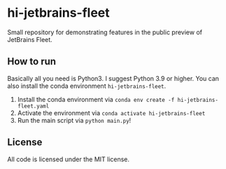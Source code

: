 # hi-jetbrains-fleet

Small repository for demonstrating features in the public preview of JetBrains Fleet.

## How to run

Basically all you need is Python3. I suggest Python 3.9 or higher. You can also install the conda environment `hi-jetbrains-fleet`.

1. Install the conda environment via `conda env create -f hi-jetbrains-fleet.yaml`
2. Activate the environment via `conda activate hi-jetbrains-fleet`
3. Run the main script via `python main.py`!

## License

All code is licensed under the MIT license.
